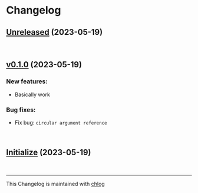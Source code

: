 # Changelog

## [Unreleased](#) (2023-05-19)

<br>

## [v0.1.0](#) (2023-05-19)

### New features:

- Basically work

### Bug fixes:

- Fix bug: `circular argument reference`

<br>

## [Initialize](#) (2023-05-19)

<br>

<hr>

This Changelog is maintained with [chlog](https://github.com/ccmywish/chlog)

